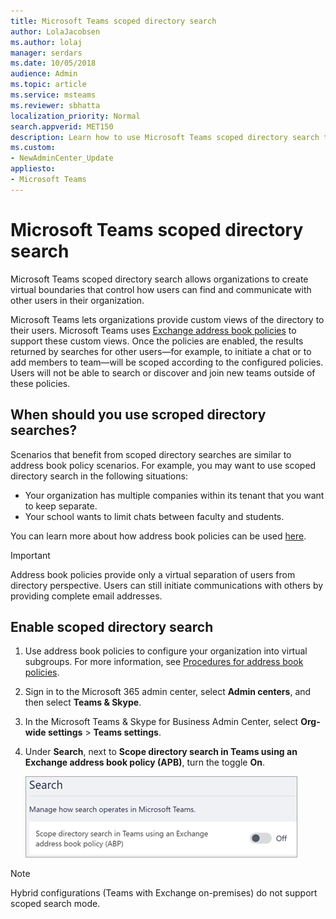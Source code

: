 ```yaml
---
title: Microsoft Teams scoped directory search
author: LolaJacobsen
ms.author: lolaj
manager: serdars
ms.date: 10/05/2018
audience: Admin
ms.topic: article
ms.service: msteams
ms.reviewer: sbhatta
localization_priority: Normal
search.appverid: MET150
description: Learn how to use Microsoft Teams scoped directory search to provide customized views of the directory.
ms.custom:
- NewAdminCenter_Update
appliesto: 
- Microsoft Teams
---
```



# Microsoft Teams scoped directory search

Microsoft Teams scoped directory search allows organizations to create virtual boundaries that control how users can find and communicate with other users in their organization.

Microsoft Teams lets organizations provide custom views of the directory to their users. Microsoft Teams uses [Exchange address book policies](https://docs.microsoft.com/en-us/Exchange/email-addresses-and-address-books/address-book-policies/address-book-policies?view=exchserver-2019) to support these custom views. Once the policies are enabled, the results returned by searches for other users—for example, to initiate a chat or to add members to team—will be scoped according to the configured policies. Users will not be able to search or discover and join new teams outside of these policies. 

## When should you use scroped directory searches?

Scenarios that benefit from scoped directory searches are similar to address book policy scenarios. For example, you may want to use scoped directory search in the following situations:

- Your organization has multiple companies within its tenant that you want to keep separate. 
- Your school wants to limit chats between faculty and students. 
 
You can learn more about how address book policies can be used [here](https://docs.microsoft.com/en-us/Exchange/email-addresses-and-address-books/address-book-policies/abp-scenarios?view=exchserver-2019).

> [!IMPORTANT]
> Address book policies provide only a virtual separation of users from directory perspective. Users can still initiate communications with others by providing complete email addresses. 

## Enable scoped directory search

1.	Use address book policies to configure your organization into virtual subgroups. For more information, see [Procedures for address book policies](https://docs.microsoft.com/en-us/Exchange/email-addresses-and-address-books/address-book-policies/abp-procedures?view=exchserver-2019).

2.  Sign in to the Microsoft 365 admin center, select **Admin centers**, and then select **Teams & Skype**.
 
3.	In the Microsoft Teams & Skype for Business Admin Center, select **Org-wide settings** > **Teams settings**.

4.	Under **Search**, next to **Scope directory search in Teams using an Exchange address book policy (APB)**, turn the toggle **On**. 

    ![Scoped directory search in Teams & Skype for Business Admin Center](media/teams-scoped-directory-search-image1.png)

> [!NOTE]
> Hybrid configurations (Teams with Exchange on-premises) do not support scoped search mode. 

